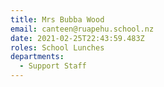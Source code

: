 ```yaml
---
title: Mrs Bubba Wood
email: canteen@ruapehu.school.nz
date: 2021-02-25T22:43:59.483Z
roles: School Lunches
departments:
  - Support Staff
---
```



